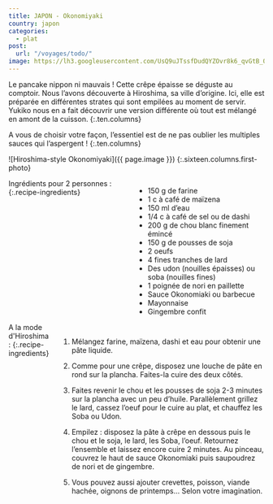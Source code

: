 ```yaml
---
title: JAPON - Okonomiyaki
country: japon
categories:
  - plat
post:
  url: "/voyages/todo/"
image: https://lh3.googleusercontent.com/UsQ9uJTssfDudQYZOvr8k6_qvGtB_OIs33Kub897lntzL4tUO990qoTu-0ruX4S4oVj3PcEj8kodIml1UzNm9uUwTQ80NnHdBoWVmji-f9B2Dg5GPfc6sBBDhTvlmHhQwDL9dBj8_QzVQgSmpq0Kyij6bB7upR_8QEOk4w8iBysKQl3z4z7rZLTQDJn3Vv3_qTSykw_CSSWQakaUztV4Hx_0PbC-Z9aCIItuG2ERZhUAJW2YZdg-AF2BILYoFhFQc-2AWRgUOIKebtFjY6_ff9YlRiQlKQA5MI0pFEC-apnncFdSio-gr0y2A5F5TlYysa8AonI059Jx5Liy_Fgv-BnjW5qg9kilxH2OziIewqApul1o-ExHyRahd7WRI42kDvSzgnaUa1l0g8ONViUFr4gAYLrxUxlGg8tIhFzHlUvuoLavEQCraVGgYvgL6RnTtchbkx6mMRhZQ--tJf5XEQT6VMkra5Pfy3Dev7YylnHrLCl6POm_dncOKP6SOjwRNhTvrSJdA-o4uxworJ5Z5CONdOHQsvcvuVvTYRsNNfWpo3mAxTNPhL7we922Wfcr-L1CeFAD6CCkk3CFwlG25Vp9fq7OVqCUz5pX3ihaDeAQZYfiZJN3KaGslvhKF4rTFr4sGN8jwF3olLV4TVwHNC-0BRK-Y_6glsVlAH5RDAM3kuDEDnqyxXF0HGcK1SbUZ1jKx3ejaD7-OFaSFBBW6yvM9DNLK1gQH6mn6tgH_iuuq2wp=w900
---
```


Le pancake nippon ni mauvais ! Cette crêpe épaisse se déguste au comptoir. Nous l’avons découverte à Hiroshima, sa ville d’origine. Ici, elle est préparée en différentes strates qui sont empilées au moment de servir. Yukiko nous en a fait découvrir une version différente où tout est mélangé en amont de la cuisson. 
{:.ten.columns}

<!--fin extrait-->

A vous de choisir votre façon, l’essentiel est de ne pas oublier les multiples sauces qui l’aspergent !
{:.ten.columns}

![Hiroshima-style Okonomiyaki]({{ page.image }})
{:.sixteen.columns.first-photo}

<div class="four columns" markdown="1">
Ingrédients pour 2 personnes :
{:.recipe-ingredients}

- 150 g de farine
- 1 c à café de maïzena
- 150 ml d’eau
- 1/4 c à café de sel ou de dashi
- 200 g de chou blanc finement émincé
- 150 g de pousses de soja
- 2 oeufs
- 4 fines tranches de lard
- Des udon (nouilles épaisses) ou soba (nouilles fines)
- 1 poignée de nori en paillette
- Sauce Okonomiaki ou barbecue
- Mayonnaise
- Gingembre confit
</div>



<div class="ten columns" markdown="1">
A la mode d'Hiroshima :
{:.recipe-ingredients}
 
1. Mélangez farine, maïzena, dashi et eau pour obtenir une pâte liquide.

2. Comme pour une crêpe, disposez une louche de pâte en rond sur la plancha. Faites-la cuire des deux côtés.

3. Faites revenir le chou et les pousses de soja 2-3 minutes sur la plancha avec un peu d’huile. Parallèlement grillez le lard, cassez l’oeuf pour le cuire au plat, et chauffez les Soba ou Udon.

4. Empilez : disposez la pâte à crêpe en dessous puis le chou et le soja, le lard, les Soba, l’oeuf. Retournez l’ensemble et laissez encore cuire 2 minutes. Au pinceau, couvrez le haut de sauce Okonomiaki puis saupoudrez de nori et de gingembre.

5. Vous pouvez aussi ajouter crevettes, poisson, viande hachée, oignons de printemps... Selon votre imagination.
</div>
